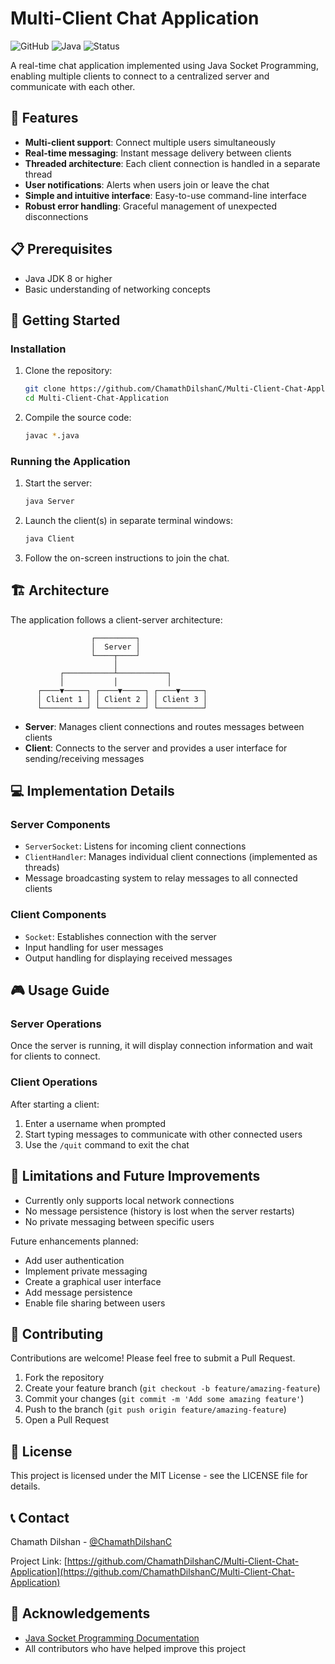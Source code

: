 # Multi-Client Chat Application

![GitHub](https://img.shields.io/github/license/ChamathDilshanC/Multi-Client-Chat-Application)
![Java](https://img.shields.io/badge/Java-Socket%20Programming-orange)
![Status](https://img.shields.io/badge/Status-Active-brightgreen)

A real-time chat application implemented using Java Socket Programming, enabling multiple clients to connect to a centralized server and communicate with each other.

## 🌟 Features

- **Multi-client support**: Connect multiple users simultaneously
- **Real-time messaging**: Instant message delivery between clients
- **Threaded architecture**: Each client connection is handled in a separate thread
- **User notifications**: Alerts when users join or leave the chat
- **Simple and intuitive interface**: Easy-to-use command-line interface
- **Robust error handling**: Graceful management of unexpected disconnections

## 📋 Prerequisites

- Java JDK 8 or higher
- Basic understanding of networking concepts

## 🚀 Getting Started

### Installation

1. Clone the repository:
   ```bash
   git clone https://github.com/ChamathDilshanC/Multi-Client-Chat-Application.git
   cd Multi-Client-Chat-Application
   ```

2. Compile the source code:
   ```bash
   javac *.java
   ```

### Running the Application

1. Start the server:
   ```bash
   java Server
   ```

2. Launch the client(s) in separate terminal windows:
   ```bash
   java Client
   ```

3. Follow the on-screen instructions to join the chat.

## 🏗️ Architecture

The application follows a client-server architecture:

```
                  ┌─────────┐
                  │  Server │
                  └────┬────┘
                       │
           ┌───────────┴───────────┐
           │           │           │
      ┌────▼─────┐ ┌────▼─────┐ ┌────▼─────┐
      │ Client 1 │ │ Client 2 │ │ Client 3 │
      └──────────┘ └──────────┘ └──────────┘
```

- **Server**: Manages client connections and routes messages between clients
- **Client**: Connects to the server and provides a user interface for sending/receiving messages

## 💻 Implementation Details

### Server Components

- `ServerSocket`: Listens for incoming client connections
- `ClientHandler`: Manages individual client connections (implemented as threads)
- Message broadcasting system to relay messages to all connected clients

### Client Components

- `Socket`: Establishes connection with the server
- Input handling for user messages
- Output handling for displaying received messages

## 🎮 Usage Guide

### Server Operations

Once the server is running, it will display connection information and wait for clients to connect.

### Client Operations

After starting a client:

1. Enter a username when prompted
2. Start typing messages to communicate with other connected users
3. Use the `/quit` command to exit the chat

## 🚧 Limitations and Future Improvements

- Currently only supports local network connections
- No message persistence (history is lost when the server restarts)
- No private messaging between specific users

Future enhancements planned:
- Add user authentication
- Implement private messaging
- Create a graphical user interface
- Add message persistence
- Enable file sharing between users

## 👥 Contributing

Contributions are welcome! Please feel free to submit a Pull Request.

1. Fork the repository
2. Create your feature branch (`git checkout -b feature/amazing-feature`)
3. Commit your changes (`git commit -m 'Add some amazing feature'`)
4. Push to the branch (`git push origin feature/amazing-feature`)
5. Open a Pull Request

## 📜 License

This project is licensed under the MIT License - see the LICENSE file for details.

## 📞 Contact

Chamath Dilshan - [@ChamathDilshanC](https://github.com/ChamathDilshanC)

Project Link: [https://github.com/ChamathDilshanC/Multi-Client-Chat-Application](https://github.com/ChamathDilshanC/Multi-Client-Chat-Application)

## 🙏 Acknowledgements

- [Java Socket Programming Documentation](https://docs.oracle.com/javase/tutorial/networking/sockets/index.html)
- All contributors who have helped improve this project
